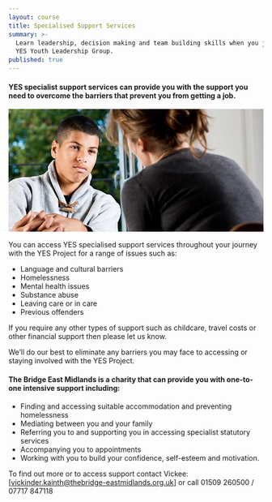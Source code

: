 ```yaml
---
layout: course
title: Specialised Support Services
summary: >-
  Learn leadership, decision making and team building skills when you join the
  YES Youth Leadership Group.
published: true
---
```


#### YES specialist support services can provide you with the support you need to overcome the barriers that prevent you from getting a job.

![Young man being counselled by woman](/img/specialist-support.jpg)

You can access YES specialised support services throughout your journey with the YES Project for a range of issues such as:

- Language and cultural barriers
- Homelessness
- Mental health issues
- Substance abuse
- Leaving care or in care
- Previous offenders

If you require any other types of support such as childcare, travel costs or other financial support then please let us know.

We’ll do our best to eliminate any barriers you may face to accessing or staying involved with the YES Project.

#### The Bridge East Midlands is a charity that can provide you with one-to-one intensive support including:

- Finding and accessing suitable accommodation and preventing homelessness
- Mediating between you and your family
- Referring you to and supporting you in accessing specialist statutory services
- Accompanying you to appointments
- Working with you to build your confidence, self-esteem and motivation.

To find out more or to access support contact Vickee: [vickinder.kainth@thebridge-eastmidlands.org.uk] or call 01509 260500 / 07717 847118
